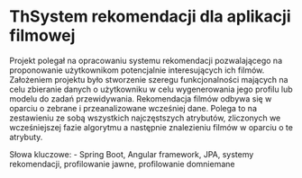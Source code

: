 # ThSystem rekomendacji dla aplikacji filmowej

Projekt polegał na opracowaniu systemu rekomendacji pozwalającego na proponowanie
użytkownikom potencjalnie interesujących ich filmów. Założeniem projektu było stworzenie szeregu
funkcjonalności mających na celu zbieranie danych o użytkowniku w celu wygenerowania jego profilu lub
modelu do zadań przewidywania. Rekomendacja filmów odbywa się w oparciu o zebrane
i przeanalizowane wcześniej dane. Polega to na zestawieniu ze sobą wszystkich najczęstszych
atrybutów, zliczonych we wcześniejszej fazie algorytmu a następnie znalezieniu filmów w oparciu o te
atrybuty.

Słowa kluczowe: - Spring Boot, Angular framework, JPA, systemy rekomendacji, profilowanie jawne,
profilowanie domniemane
